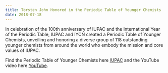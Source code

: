 ```yaml
---
title: Torsten John Honored in the Periodic Table of Younger Chemists 
date: 2018-07-18
---
```


In celebration of the 100th anniversary of IUPAC and the International Year of the Periodic Table, IUPAC and IYCN created a Periodic Table of Younger Chemists, unveiling and honoring a diverse group of 118 outstanding younger chemists from around the world who embody the mission and core values of IUPAC.

<!--more-->

Find the Periodic Table of Younger Chemists here [IUPAC](https://iupac.org/100/pt-of-chemist/) and the YouTube video here [YouTube](https://www.youtube.com/watch?v=JasIC5FQyUs).